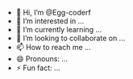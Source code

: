 - 👋 Hi, I’m @Egg-coderf
- 👀 I’m interested in ...
- 🌱 I’m currently learning ...
- 💞️ I’m looking to collaborate on ...
- 📫 How to reach me ...
- 😄 Pronouns: ...
- ⚡ Fun fact: ...

<!---
Egg-coderf/Egg-coderf is a ✨ special ✨ repository because its `README.md` (this file) appears on your GitHub profile.
You can click the Preview link to take a look at your changes.
--->
